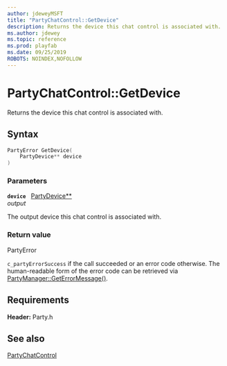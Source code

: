 ```yaml
---
author: jdeweyMSFT
title: "PartyChatControl::GetDevice"
description: Returns the device this chat control is associated with.
ms.author: jdewey
ms.topic: reference
ms.prod: playfab
ms.date: 09/25/2019
ROBOTS: NOINDEX,NOFOLLOW
---
```


# PartyChatControl::GetDevice  

Returns the device this chat control is associated with.  

## Syntax  
  
```cpp
PartyError GetDevice(  
    PartyDevice** device  
)  
```  
  
### Parameters  
  
**`device`** &nbsp; [PartyDevice**](../../PartyDevice/partydevice.md)  
*output*  
  
The output device this chat control is associated with.  
  
  
### Return value  
PartyError
  
```c_partyErrorSuccess``` if the call succeeded or an error code otherwise. The human-readable form of the error code can be retrieved via [PartyManager::GetErrorMessage()](../../PartyManager/methods/partymanager_geterrormessage.md).
  
  
## Requirements  
  
**Header:** Party.h
  
## See also  
[PartyChatControl](../partychatcontrol.md)  

  
  
